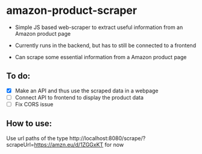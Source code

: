 # amazon-product-scraper
 - Simple JS based web-scraper to extract useful information from an Amazon product page

 - Currently runs in the backend, but has to still be connected to a frontend
 - Can scrape some essential information from a Amazon product page 
  <!--  - Currently only a server side app to display certain essential information in the console -->
 
 ## To do: 
 - [x] Make an API and thus use the scraped data in a webpage
 - [ ] Connect API to frontend to display the product data
 - [ ] Fix CORS issue 
 
 ## How to use:
 Use url paths of the type http://localhost:8080/scrape/?scrapeUrl=https://amzn.eu/d/1ZGGxKT for now
